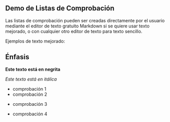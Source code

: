 ## Demo de Listas de Comprobación

Las listas de comprobación pueden ser creadas directamente por el usuario mediante el editor de texto gratuito Markdown si se quiere usar texto mejorado, o con cualquier otro editor de texto para texto sencillo.

Ejemplos de texto mejorado:

## Énfasis

**Este texto está en negrita**

*Este texto está en itálica*

- comprobación 1
- comprobación 2
* comprobación 3
+ comprobación 4
